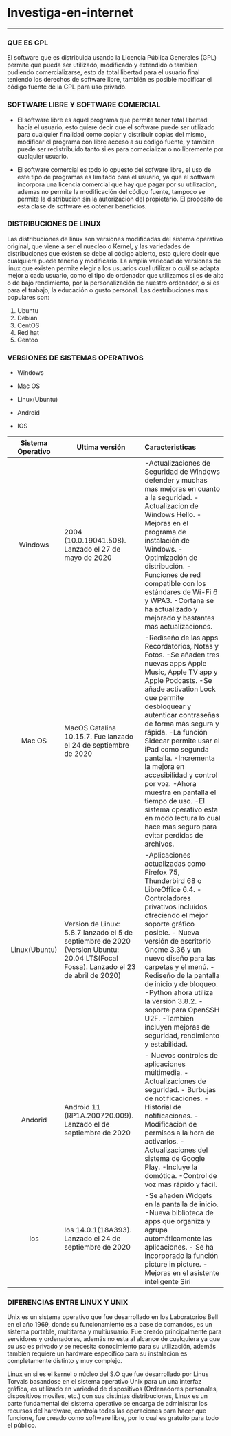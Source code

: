 # Investiga-en-internet
---

<h3>QUE ES GPL</h3>

El software que es distribuida usando la Licencia Pública Generales (GPL) permite que pueda ser utilizado, modificado y extendido o también pudiendo comercializarse, esto da total libertad para el usuario final teniendo los derechos de software libre, también es posible modificar el código fuente de la GPL para uso privado.
  

 

<h3>SOFTWARE LIBRE Y SOFTWARE COMERCIAL</h3>

* El software libre es aquel programa que permite tener total libertad hacia el usuario, esto quiere decir que el software puede ser utilizado para cualquier finalidad como copiar y distribuir copias del mismo, modificar el programa con libre acceso a su codigo fuente, y tambien puede ser redistribuido tanto si es para comecializar o no libremente por cualquier usuario. 

* El software comercial es todo lo opuesto del sofware libre, el uso de este tipo de programas es límitado para el usuario, ya que el software incorpora una licencia comercial que hay que pagar por su utilizacion, ademas no permite la  modificación del código fuente, tampoco se permite la distribucion sin la autorizacion del propietario. El proposito de esta clase de software es obtener beneficios.



<h3>DISTRIBUCIONES DE LINUX</h3>
Las distribuciones de linux son versiones modificadas del sistema operativo original, que viene a ser el nuecleo o Kernel, y las variedades de distribuciones que existen se debe al código abierto, esto quiere decir que cualquiera puede tenerlo y modificarlo. 
La amplia variedad de versiones de linux que existen permite elegir a los usuarios cual utilizar o cuál se adapta mejor a cada usuario, como el tipo de ordenador que utilizamos si es de alto o de bajo rendimiento, por la personalización de nuestro ordenador, o si es para el trabajo, la educación o gusto personal. 
Las destribuciones mas populares son:

1. Ubuntu
2. Debian
3. CentOS
4. Red hat 
5. Gentoo

<h3>VERSIONES DE SISTEMAS OPERATIVOS</h3>

* Windows 

* Mac OS  

* Linux(Ubuntu) 

* Android 

* IOS


|Sistema Operativo | Ultima versión  | Caracteristicas| 
|:----------------:|-----------------|:---------------|
|Windows | 2004 (10.0.19041.508). Lanzado el 27 de mayo de 2020| -Actualizaciones de Seguridad de Windows defender y muchas mas mejoras en cuanto a la seguridad. -Actualizacion de Windows Hello. -Mejoras en el programa de instalación de Windows. -Optimización de distribución. -Funciones de red compatible con los estándares de Wi-Fi 6 y WPA3. -Cortana se ha actualizado y mejorado y bastantes mas actualizaciones.
|Mac OS|MacOS Catalina 10.15.7. Fue lanzado el 24 de septiembre de 2020|-Rediseño de las apps Recordatorios, Notas y Fotos. -Se añaden tres nuevas apps Apple Music, Apple TV app y Apple Podcasts. -Se añade activation Lock que permite desbloquear y autenticar contraseñas de forma más segura y rápida. -La función Sidecar permite usar el iPad como segunda pantalla. -Incrementa la mejora en accesibilidad y control por voz. -Ahora muestra en pantalla el tiempo de uso. -El sistema operativo esta en modo lectura lo cual hace mas seguro para evitar perdidas de archivos.|
|Linux(Ubuntu)|Version de Linux: 5.8.7 lanzado el 5 de septiembre de 2020 (Version Ubuntu: 20.04 LTS(Focal Fossa). Lanzado el 23 de abril de 2020)|-Aplicaciones actualizadas como Firefox 75, Thunderbird 68 o LibreOffice 6.4. -Controladores privativos incluidos ofreciendo el mejor soporte gráfico posible. - Nueva versión de escritorio Gnome 3.36 y un nuevo diseño para las carpetas y el menú. -Rediseño de la pantalla de inicio y de bloqueo. -Python ahora utiliza la versión 3.8.2. -soporte para OpenSSH U2F. -Tambien incluyen mejoras de seguridad, rendimiento y estabilidad.
|Andorid |Android 11 (RP1A.200720.009). Lanzado el de septiembre de 2020| - Nuevos controles de aplicaciones múltimedia. - Actualizaciones de seguridad. - Burbujas de notificaciones. -Historial de notificaciones. -Modificacion de permisos a la hora de activarlos. -Actualizaciones del sistema de Google Play. -Incluye la domótica. -Control de voz mas rápido y fácil.|
|Ios | Ios 14.0.1(18A393). Lanzado el 24 de septiembre de 2020|-Se añaden Widgets en la pantalla de inicio. -Nueva biblioteca de apps que organiza y agrupa automáticamente las aplicaciones. - Se ha incorporado la función picture in picture. -Mejoras en el asistente inteligente Siri|




<h3>DIFERENCIAS ENTRE LINUX Y UNIX</h3>

Unix es un sistema operativo que fue desarrollado en los Laboratorios Bell en el año 1969, donde su funcionamiento es a base de comandos, es un sistema portable, multitarea y multiusuario.
Fue creado principalmente para servidores y ordenadores, además no esta al alcance de cualquiera ya que su uso es privado y se necesita conocimiento para su utilización, además también requiere un hardware específico para su instalacion es completamente distinto y muy complejo.

Linux en si es el kernel o núcleo del S.O que fue desarrollado por Linus Torvals basandose en el sistema operativo Unix para un una interfaz gráfica, es utilizado en variedad de dispositivos (Ordenadores personales, dispositivos moviles, etc.) con sus distintas distribuciones, Linux es un parte fundamental del sistema operativo se encarga de administrar los recursos del hardware, controla todas las operaciones para hacer que funcione, fue creado como software libre, por lo cual es gratuito para todo el público.
